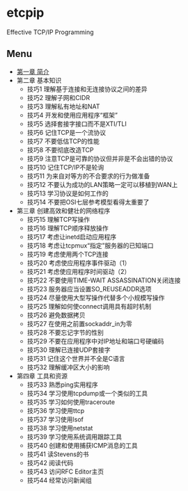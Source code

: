 # etcpip
Effective TCP/IP Programming
## Menu
- [第一章 简介](content/01.md)
- 第二章 基本知识
    - 技巧1 理解基于连接和无连接协议之间的差异
    - 技巧2 理解子网和CIDR
    - 技巧3 理解私有地址和NAT
    - 技巧4 开发和使用应用程序“框架”
    - 技巧5 选择套接字接口而不是XTI/TLI
    - 技巧6 记住TCP是一个流协议
    - 技巧7 不要低估TCP的性能
    - 技巧8 不要彻底改造TCP
    - 技巧9 注意TCP是可靠的协议但并非是不会出错的协议
    - 技巧10 记住TCP/IP不是轮询
    - 技巧11 为来自对等方的不合要求的行为做准备
    - 技巧12 不要认为成功的LAN策略一定可以移植到WAN上
    - 技巧13 学习协议是如何工作的
    - 技巧14 不要把OSI七层参考模型看得太重要了
- 第三章 创建高效和健壮的网络程序
    - 技巧15 理解TCP写操作
    - 技巧16 理解TCP顺序释放操作
    - 技巧17 考虑让inetd启动应用程序
    - 技巧18 考虑让tcpmux“指定”服务器的已知端口
    - 技巧19 考虑使用两个TCP连接
    - 技巧20 考虑使应用程序事件驱动（1）
    - 技巧21 考虑使应用程序时间驱动（2）
    - 技巧22 不要使用TIME-WAIT ASSASSINATION关闭连接
    - 技巧23 服务器应当设置SO_REUSEADDR选项
    - 技巧24 尽量使用大型写操作代替多个小规模写操作
    - 技巧25 理解如何使connect调用具有超时机制
    - 技巧26 避免数据拷贝
    - 技巧27 在使用之前置sockaddr_in为零
    - 技巧28 不要忘记字节的性别
    - 技巧29 不要在应用程序中对IP地址和端口号硬编码
    - 技巧30 理解已连接UDP套接字
    - 技巧31 记住这个世界并不全是C语言
    - 技巧32 理解缓冲区大小的影响
- 第四章 工具和资源
    - 技巧33 熟悉ping实用程序
    - 技巧34 学习使用tcpdump或一个类似的工具
    - 技巧35 学习如何使用traceroute
    - 技巧36 学习使用ttcp
    - 技巧37 学习使用lsof
    - 技巧38 学习使用netstat
    - 技巧39 学习使用系统调用跟踪工具
    - 技巧40 创建和使用捕获ICMP消息的工具
    - 技巧41 读Stevens的书
    - 技巧42 阅读代码
    - 技巧43 访问RFC Editor主页
    - 技巧44 经常访问新闻组
